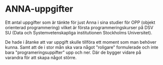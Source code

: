 # ANNA-uppgifter

Ett antal uppgifter som är tänkte för just Anna i sina studier för OPP (objekt orienterad programmering) vilket är första programmeringskurser på DSV SU (Data och Systemvetenskapliga institutionen Stockholms Universitet).

De hade i åtanke att var uppgift skulle tillföra ett moment som man behöver kunna. Samt att de i stor mån ska vara något "roligare" formulerade och inte bara "programeringsuppifter" upp och ner. Där de bygger vidare på varandra för att skapa något större. 

